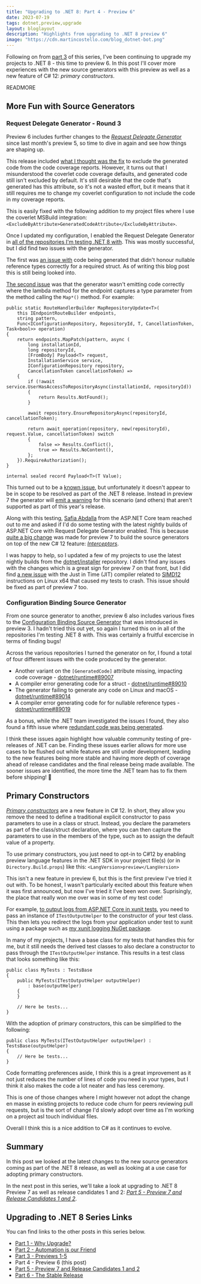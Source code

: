 ```yaml
---
title: "Upgrading to .NET 8: Part 4 - Preview 6"
date: 2023-07-19
tags: dotnet,preview,upgrade
layout: bloglayout
description: "Highlights from upgrading to .NET 8 preview 6"
image: "https://cdn.martincostello.com/blog_dotnet-bot.png"
---
```


Following on from [part 3][part-3] of this series, I've been continuing
to upgrade my projects to .NET 8 - this time to preview 6. In this post
I'll cover more experiences with the new source generators with this
preview as well as a new feature of C# 12: _primary constructors_.

READMORE

## More Fun with Source Generators

### Request Delegate Generator - Round 3

Preview 6 includes further changes to the _[Request Delegate Generator][rdg]_
since last month's preview 5, so time to dive in again and see how things
are shaping up.

This release included [what I thought was the fix][dotnet-aspnetcore-48377]
to exclude the generated code from the code coverage reports. However, it
turns out that I misunderstood the coverlet code coverage defaults, and
generated code still isn't excluded by default. It's still desirable that the
code that's generated has this attribute, so it's not a wasted effort, but
it means that it still requires me to change my coverlet configuration to
not include the code in my coverage reports.

This is easily fixed with the following addition to my project files where
I use the coverlet MSBuild integration: `<ExcludeByAttribute>GeneratedCodeAttribute</ExcludeByAttribute>`.

Once I updated my configuration, I enabled the Request Delegate Generator in
[all of the repositories I'm testing .NET 8 with][dotnet-8-upgrade-report].
This was mostly successful, but I did find two issues with the generator.

The first was [an issue with][dotnet-aspnetcore-49381] code being generated
that didn't honour nullable reference types correctly for a required struct.
As of writing this blog post this is still being looked into.

[The second issue][dotnet-aspnetcore-49384] was that the generator wasn't
emitting code correctly where the lambda method for the endpoint captures
a type parameter from the method calling the `Map*()` method. For example:

<pre class="highlight plaintext">
<code>public static RouteHandlerBuilder MapRepositoryUpdate&lt;T&gt;(
    this IEndpointRouteBuilder endpoints,
    string pattern,
    Func&lt;IConfigurationRepository, RepositoryId, T, CancellationToken, Task&lt;bool&gt;&gt; operation)
{
    return endpoints.MapPatch(pattern, async (
        long installationId,
        long repositoryId,
        [FromBody] Payload&lt;T&gt; request,
        InstallationService service,
        IConfigurationRepository repository,
        CancellationToken cancellationToken) =>
    {
        if (!await service.UserHasAccessToRepositoryAsync(installationId, repositoryId))
        {
            return Results.NotFound();
        }
&nbsp;
        await repository.EnsureRepositoryAsync(repositoryId, cancellationToken);
&nbsp;
        return await operation(repository, new(repositoryId), request.Value, cancellationToken) switch
        {
            false => Results.Conflict(),
            true => Results.NoContent(),
        };
    }).RequireAuthorization();
}

internal sealed record Payload&lt;T&gt;(T Value);</code>
</pre>

This turned out to be a [known issue][dotnet-aspnetcore-47338], but unfortunately
it doesn't appear to be in scope to be resolved as part of the .NET 8 release.
Instead in preview 7 the generator will [emit a warning][dotnet-aspnetcore-49417]
for this scenario (and others) that aren't supported as part of this year's release.

Along with this testing, [Safia Abdalla][safia-abdalla] from the ASP.NET Core team
reached out to me and asked if I'd do some testing with the latest nightly builds
of ASP.NET Core with Request Delegate Generator enabled. This is because
[quite a big change][dotnet-aspnetcore-48817] was made for preview 7 to build the
source generators on top of the new C# 12 feature: _[Interceptors][csharp-interceptors]_.

I was happy to help, so I updated a few of my projects to use the latest nightly builds
from the [dotnet/installer][dotnet-installer] repository. I didn't find any issues
with the changes which is a great sign for preview 7 on that front, but I did find
[a new issue][dotnet-runtime-88842] with the Just in Time (JIT) compiler related
to [SIMD12][simd] instructions on Linux x64 that caused my tests to crash. This
issue should be fixed as part of preview 7 too.

### Configuration Binding Source Generator

From one source generator to another, preview 6 also includes various fixes
to the [Configuration Binding Source Generator][configuration-binding-source-generator]
that was introduced in preview 3. I hadn't tried this out yet, so again I
turned this on in all of the repositories I'm testing .NET 8 with. This was
certainly a fruitful excercise in terms of finding bugs!

Across the various repositories I turned the generator on for, I found a
total of four different issues with the code produced by the generator.

- Another variant on the `[GeneratedCode]` attribute missing, impacting code coverage - [dotnet/runtime#89007][dotnet-runtime-89007]
- A compiler error generating code for a struct - [dotnet/runtime#89010][dotnet-runtime-89010]
- The generator failing to generate any code on Linux and macOS - [dotnet/runtime#89014][dotnet-runtime-89014]
- A compiler error generating code for for nullable reference types - [dotnet/runtime#89019][dotnet-runtime-89019]

As a bonus, while the .NET team investigated the issues I found, they also
found a fifth issue where [redundant code was being generated][dotnet-runtime-89043].

I think these issues again highlight how valuable community testing of pre-releases
of .NET can be. Finding these issues earlier allows for more use cases to
be flushed out while features are still under development, leading to the
new features being more stable and having more depth of coverage ahead of
release candidates and the final release being made available. The sooner
issues are identified, the more time the .NET team has to fix them before
shipping! 🚢

## Primary Constructors

_[Primary constructors][primary-constructors]_ are a new feature in C# 12.
In short, they allow you remove the need to define a traditional explicit
constructor to pass parameters to use in a class or struct.  Instead, you
declare the parameters as part of the class/struct declaration, where you
can then capture the parameters to use in the members of the type, such as
to assign the default value of a property.

To use primary constructors, you just need to opt-in to C#12 by enabling
preview language features in the .NET SDK in your project file(s) (or in
`Directory.Build.props`) like this: `<LangVersion>preview</LangVersion>`

This isn't a new feature in preview 6, but this is the first preview I've
tried it out with. To be honest, I wasn't particularly excited about this
feature when it was first announced, but now I've tried it I've been won
over. Suprisingly, the place that really won me over was in some of my
test code!

For example, [to output logs from ASP.NET Core in xunit tests][logging-with-xunit],
you need to pass an instance of `ITestOutputHelper` to the constructor of
your test class. This then lets you redirect the logs from your application under
test to xunit using a package such as [my xunit logging NuGet package][xunit-logging].

In many of my projects, I have a base class for my tests that handles
this for me, but it still needs the derived test classes to also declare
a constructor to pass through the `ITestOutputHelper` instance. This results
in a test class that looks something like this:

<pre class="highlight plaintext"><code>public class MyTests : TestsBase
{
    public MyTests(ITestOutputHelper outputHelper)
        : base(outputHelper)
    {
    }
&nbsp;
    // Here be tests...
}</code>
</pre>

With the adoption of primary constructors, this can be simplified to
the following:

<pre class="highlight plaintext"><code>public class MyTests(ITestOutputHelper outputHelper) : TestsBase(outputHelper)
{
    // Here be tests...
}</code>
</pre>

Code formatting preferences aside, I think this is a great improvement
as it not just reduces the number of lines of code you need in your types,
but I think it also makes the code a lot neater and has less ceremony.

This is one of those changes where I might however not adopt the change
en masse in existing projects to reduce code churn for peers reviewing
pull requests, but is the sort of change I'd slowly adopt over time as
I'm working on a project asI touch individual files.

Overall I think this is a nice addition to C# as it continues to evolve.

## Summary

In this post we looked at the latest changes to the new source generators
coming as part of the .NET 8 release, as well as looking at a use case for
adopting primary constructors.

In the next post in this series, we'll take a look at upgrading to .NET 8
Preview 7 as well as release candidates 1 and 2: _[Part 5 - Preview 7 and Release Candidates 1 and 2][part-5]_.

## Upgrading to .NET 8 Series Links

You can find links to the other posts in this series below.

- [Part 1 - Why Upgrade?][part-1]
- [Part 2 - Automation is our Friend][part-2]
- [Part 3 - Previews 1-5][part-3]
- Part 4 - Preview 6 (this post)
- [Part 5 - Preview 7 and Release Candidates 1 and 2][part-5]
- [Part 6 - The Stable Release][part-6]

[configuration-binding-source-generator]: https://devblogs.microsoft.com/dotnet/announcing-dotnet-8-preview-6/#configuration-binding-source-generator-improvements "Configuration binding source generator improvements"
[csharp-interceptors]: https://devblogs.microsoft.com/dotnet/new-csharp-12-preview-features/#interceptors "Interceptors"
[dotnet-8-upgrade-report]: https://gist.github.com/martincostello/2083bcc83f30a5038175e4f31e0fc59f/a8ecc1f7f07f1e51b1ab96966710e8cdbc8cc088 ".NET vNext Upgrade Report on 18/07/2023"
[dotnet-aspnetcore-47338]: https://github.com/dotnet/aspnetcore/issues/47338 "RDG does not support generic types from outer scope"
[dotnet-aspnetcore-48377]: https://github.com/dotnet/aspnetcore/pull/48377 "Add [GeneratedCode] for more RDG output"
[dotnet-aspnetcore-48817]: https://github.com/dotnet/aspnetcore/pull/48817 "Update RDG to use interceptors feature"
[dotnet-aspnetcore-49381]: https://github.com/dotnet/aspnetcore/issues/49381 "Request Delegate Generator fails to compile code with CS8601 warning for required non-nullable record parameters"
[dotnet-aspnetcore-49384]: https://github.com/dotnet/aspnetcore/issues/49384 "Request Delegate Generator fails to compile code with CS0246 error for endpoint with generic type parameter"
[dotnet-aspnetcore-49417]: https://github.com/dotnet/aspnetcore/pull/49417 "Emit diagnostics for unsupported RDG scenarios"
[dotnet-installer]: https://github.com/dotnet/installer "dotnet/installer on GitHub"
[dotnet-runtime-88842]: https://github.com/dotnet/runtime/issues/88842 "AccessViolationException or InvalidOperationException thrown in local method with .NET 8 preview 7 nightly"
[dotnet-runtime-89007]: https://github.com/dotnet/runtime/issues/89007 "CoreBindingHelper for configuration binding source generator should be marked as [GeneratedCode]"
[dotnet-runtime-89010]: https://github.com/dotnet/runtime/issues/89010 "Configuration binding source generator fails with CS8598 error"
[dotnet-runtime-89014]: https://github.com/dotnet/runtime/issues/89014 "Configuration binding source generator throws ArgumentOutOfRangeException on macOS and Linux"
[dotnet-runtime-89019]: https://github.com/dotnet/runtime/issues/89019 "Configuration binding source generator fails to compile with CS8600 when using nullable reference types"
[dotnet-runtime-89043]: https://github.com/dotnet/runtime/issues/89043 "When binding to interface collections, config generator shouldn't generate logic for both interface & mapping collection type."
[logging-with-xunit]: https://blog.martincostello.com/writing-logs-to-xunit-test-output/ "Writing Logs to xunit Test Output"
[part-1]: https://blog.martincostello.com/upgrading-to-dotnet-8-part-1-why-upgrade "Why Upgrade?"
[part-2]: https://blog.martincostello.com/upgrading-to-dotnet-8-part-2-automation-is-our-friend "Automation is our Friend"
[part-3]: https://blog.martincostello.com/upgrading-to-dotnet-8-part-3-previews-1-to-5 "Previews 1-5"
[part-5]: https://blog.martincostello.com/upgrading-to-dotnet-8-part-5-preview-7-and-rc-1-2 "Preview 7 and Release Candidates 1 and 2"
[part-6]: https://blog.martincostello.com/upgrading-to-dotnet-8-part-6-stable-release "The Stable Release"
[primary-constructors]: https://devblogs.microsoft.com/dotnet/check-out-csharp-12-preview/#primary-constructors-for-non-record-classes-and-structs "Primary constructors for non-record classes and structs"
[rdg]: https://devblogs.microsoft.com/dotnet/asp-net-core-updates-in-dotnet-8-preview-3/#minimal-apis-and-native-aot "Minimal APIs and native AOT"
[safia-abdalla]: https://github.com/captainsafia "@captainsafia on GitHub"
[simd]: https://en.wikipedia.org/wiki/Single_instruction,_multiple_data "Single instruction, multiple data"
[xunit-logging]: https://github.com/martincostello/xunit-logging#readme "martincostello/xunit-logging on GitHub"
